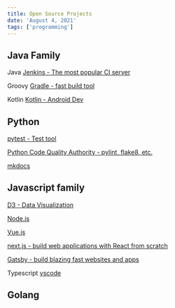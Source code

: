 ```yaml
---
title: Open Source Projects
date: 'August 4, 2021'
tags: ['programming']
---
```


## Java Family

Java
[Jenkins - The most popular CI server](https://github.com/jenkinsci/jenkins)

Groovy
[Gradle - fast build tool](https://github.com/gradle/gradle)

Kotlin
[Kotlin - Android Dev](https://github.com/JetBrains/kotlin)

## Python

[pytest - Test tool](https://github.com/pytest-dev/pytest)

[Python Code Quality Authority - pylint, flake8, etc.](https://github.com/PyCQA)

[mkdocs](https://github.com/mkdocs/mkdocs)

## Javascript family

[D3 - Data Visualization](https://github.com/d3/d3)

[Node.js](https://github.com/nodejs/node)

[Vue.js](https://github.com/vuejs/vue)

[next.js - build web applications with React from scratch](https://github.com/vercel/next.js/)

[Gatsby - build blazing fast websites and apps](https://github.com/gatsbyjs/gatsby)

Typescript
[vscode](https://github.com/microsoft/vscode)

## Golang

